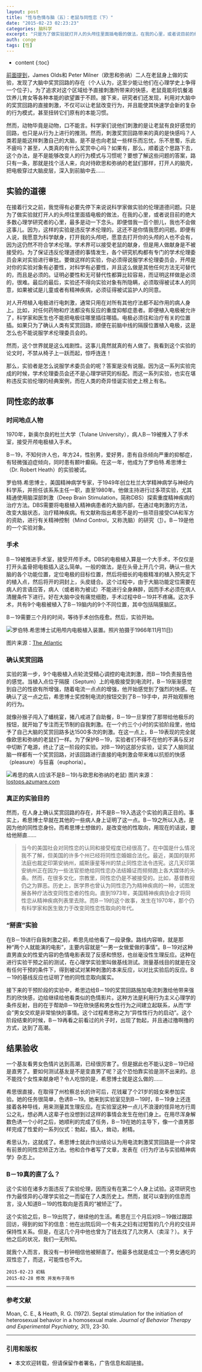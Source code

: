 ```yaml
---
layout: post
title: "性与色情与脑（五）：老鼠与同性恋（下）"
date: "2015-02-23 02:23:23"
categories: 脑科学
excerpt: "只是为了做实验就打开人的头颅往里面插电极的做法，在我的心里，或者说目前的绝大多数心理学研究者的心里，最多是动一下念头。即便借我一百个胆儿，我也不会做这事儿。因为，这样的实验是违反学术伦理的..."
auth: conge
tags: [性]
---
```

* content
{:toc}

[前面提到](http://www.jianshu.com/p/3d350e935b7c)，James Olds和 Peter Milner（欧思和弥纳）二人在老鼠身上做的实验，发现了大脑中奖赏回路的存在（个人认为，这至少能让他们在心理学史上争得一个位子）。为了追求对这个区域给予直接刺激所带来的快感，老鼠竟能将饥餐渴饮养儿育女等各种本能的欲望置于不顾。接下来，研究者们还发现，利用对大脑中的奖赏回路的直接刺激，不仅可以让老鼠改变行为，并且能使其快速学会新的复杂的行为模式，甚至扭转它们原有的本能习惯。

然而，动物毕竟是动物，口不能言。科学家们说他们刺激的是让老鼠有良好感觉的回路，也只是从行为上进行的推测。然而，刺激奖赏回路带来的真的是快感吗？人类若是能这样刺激自己的大脑，是不是也向老鼠一些样乐而忘忧，乐不思蜀，乐此不疲吗？甚至，人类真的有什么奖赏中心吗？如果有，那么，顺着这个思路下去，这个办法，是不是能够改变人的行为模式与习惯呢？要想了解这些问题的答案，路只有一条，那就是找个活人来，向对待欧思和弥纳的老鼠们那样，打开人的脑壳，把电极穿过大脑皮层，深入到前脑中去……

## 实验的道德

在接着行文之前，我觉得有必要先停下来说说科学家做实验的伦理道德问题。只是为了做实验就打开人的头颅往里面插电极的做法，在我的心里，或者说目前的绝大多数心理学研究者的心里，最多是动一下念头。即便借我一百个胆儿，我也不会做这事儿。因为，这样的实验是违反学术伦理的。这还不是你情我愿的问题。即便有人说，我愿意为科学献身，打开我的头颅吧，愿意去打开你的头颅的人也不会有，因为这仍然不符合学术伦理。学术界可以接受老鼠的献身，但是用人做献身是不被接受的。为了保证违反伦理道德的事情发生，各个研究机构都有专门的学术伦理委员会来对实验进行审批。要做这样的实验，你必须得说服学术伦理委员会，开颅是对你的实验对象有必要性，对科学有必要性，并且这么做是其他任何方法无可替代的，而且是必须的。证明必要性和无可替代性都算比较容易，而证明这样做是必须的，很难。最后的最后，实验还不得向实验对象有所隐瞒，必须取得被试本人的同意，如果被试是儿童或者有精神疾病，必须征得被试监护人的同意。

对人开颅植入电极进行电刺激，通常只用在对所有其他疗法都不起作用的病人身上。比如，对任何药物和疗法都没有反应的重度抑郁症患者。即便植入电极被允许了，科学家和医生也不能把电极往哪里插往哪插。电极必须往和治疗有关的位置插。如果只为了确认人类有奖赏回路，顺便在前脑中线的隔膜位置植入电极，这是怎么也不能说服学术伦理委员会的。

然而，这个世界就是这么戏剧性。这事儿竟然就真的有人做了。我看到这个实验的论文时，不禁从椅子上一跃而起，惊呼连连！

那么，实验者是怎么说服学术委员会的呢？答案是没有说服。因为这一系列实验完成的时候，学术伦理委员会还不是心理学研究的标配。而这一系列实验，也实在堪称违反实验伦理的经典案例，而在人类的奇异怪诞实验史上榜上有名。

## 同性恋的故事

### 时间地点人物

1970年，新奥尔良的杜兰大学（Tulane University），病人B－19被推入了手术室，接受开颅电极植入手术。

B－19，不知何许人也，年方24，性别男，爱好男，患有自杀倾向严重的抑郁症，有轻微强迫症倾向，同时患有颞叶癫痫。在这一年，他成为了罗伯特.希思博士（Dr. Robert Heath）的实验被试。

罗伯特.希思博士，美国精神病学专家，于1949年创立杜兰大学精神病学与神经内科学系，并担任该系系主任一职，直至1980年。他做主持进行过多项实验，尤其精通使用脑深部刺激（Deep Brain Stimulation，简称DBS）探索重度精神疾病的治疗方法。DBS需要将电极植入精神病患者的大脑内部，在通过电刺激的方法，改变大脑状态，治疗精神疾病。有文献称指出希思不是的一些项目接受CIA和军方的资助，进行有关精神控制（Mind Control，又称洗脑）的研究（[1](http://www.wireheading.com/robert-heath.html)）。B－19是他的一个实验对象。

### 手术

B－19被推进手术室，接受开颅手术。DBS的电极植入算是一个大手术，不仅仅是打开头盖骨把电极插入这么简单。一般的做法，是在头骨上开几个洞，确认一些大脑的各个功能位置，定位电极的目标位置，然后将细长的电极精准的植入预先定下的植入点，然后将开的洞封上，头皮缝合。这个过程中，由于大脑功能定位需要在病人的言语应答，病人（或者称为被试）不能进行全身麻醉，因而手术必须在病人清醒条件下进行。好在大脑中没有痛觉细胞，手术过程中B－19并不疼痛。这次手术，共有9个电极被植入了B－19脑内的9个不同位置，其中包括隔膜脑区。

B－19需要三个月的时间，等待手术创伤痊愈。然后，实验开始。

![罗伯特.希思博士试用颅内电极植入装置。照片拍摄于1966年11月11日](/assets/images/脑科学/118382-f0ac9a0cb833259a.jpg))

图片来源：[The Atlantic](http://www.theatlantic.com/health/archive/2013/06/deep-brain-stimulation-for-the-soul/277135/)

### 确认奖赏回路

实验的第一步，9个电极植入点轮流受精心调控的电流刺激，而B－19负责报告他的感觉。当植入点位于隔膜（Septum）上的电极接受到电流时，B－19渐渐感觉到自己的性欲有所增强，随着电流一点点的增强，他开始感觉到了强烈的快感。在确认了这一点之后，希思博士奖控制电流的按钮交到了B－19手中，并开始观察他的行为。

就像孙猴子闯入了蟠桃宴，猪八戒进了自助餐，B－19一旦掌控了那带给他极乐的按钮，就开始了专注而无节制的自我刺激。在一个约三个小时的实验阶段里，他给予了自己大脑的奖赏回路多达1500多次的刺激。在这一点上，B－19表现的完全就像欧思和弥纳的老鼠们一样。为了保护B－19，实验者们不得不在他的不满与反对中切断了电源，终止了这一阶段的实验。对B－19的这部分实验，证实了人脑同鼠脑一样都有一个奖赏回路，对该回路进行直接的电刺激会带来难以抗拒的快感（pleasure）与狂喜（euphoria）。

![希思的病人(应该不是B－19)与欧思和弥纳的老鼠](/assets/images/脑科学/118382-91b7d8a233c20f3d.jpg))
图片来源：[lostops.azumare.com](http://lostops.azumare.com/los-10-experimentos-cientificos-mas-extranos-del-mundo)

### 真正的实验目的

然而，在人身上确认奖赏回路的存在，并不是B－19入选这个实验的真正目的。事实上，希思博士早就在其他的一些病人身上证明了这一点。B－19之所以入选，是因为他的同性恋身份。而希思博士想做的，是改变他的性取向，用现在的话说，要给他掰直……

> 当今的美国社会对同性恋的认同和接受程度已经很高了。在中国是什么情况我不了解，但美国的许多个州已经将同性恋婚姻合法化。最近，美国的联邦法庭也裁定印第安纳州，威斯康星等州的禁止同性恋法令违宪。这几天印第安纳州正在因为一些法官拒绝给同性恋办法结婚证而频频跑上各大媒体的头条。然而，在很多文化，宗教里，同性恋仍是不被接受的。比如，基督教视仍之为罪恶。历史上，医学界也曾认为同性恋乃为精神疾病的一种，试图发展各种疗法改变同性恋者的性向。直到1973年，美国精神疾病协会才将同性恋从精神疾病列表里去除。而B－19的这个故事，发生在1970年，那个仍有科学家和医生致力于改变同性恋性取向的年代。

### “掰直”实验

在B－19进行自我刺激之前，希思先给他看了一段录像。路线内容嘛，就是那种“两个人就能演的电影”，主要内容就是“一男一女做爱做的事情”。B－19对这种直男直女的性爱内容的色情电影表现了反感和愤怒，也丝毫没性生理反应。这种在进行实验干预之前的测试，在心理学实验里叫做基线测试。测量基线目的就是在没有任何干预的条件下，得到被试对某种刺激的本来反应，以对比实验后的反应。B－19的基线反应也证明了他的同性恋取向属实。

接下来的干预阶段的实验中，希思边给B－19的奖赏回路施加电流刺激给他带来强烈的欣快感，边给继续给他看类似的色情影片。这种方法是利用行为主义心理学的条件反射，目的在于帮助B－19在欣快感和男女性行为之间建立起联系，从而“学会”男女交欢是非常愉快的事情。这个过程希思称之为“异性性行为的启动”。这个阶段结束的时候，B－19再看之前看过的片子时，出现了勃起，并且通过撸啊撸的方式，达到了高潮。

## 结果验收

一个基友看男女色情片达到高潮，已经很厉害了。但是据此也不能认定B－19已经是直男了。要如何测试基友是不是变直男了呢？这个恐怕靠实验是测不出来的。总不能找个女性来献身吧？令人吃惊的是，希思博士就是这么做的……

希思很直接，在取得了州检察总长的许可后，花钱雇了个21岁的妓女来参加实验。她的任务很简单，色诱B－19。她来到实验室见到B－19时，B－19身上还连接着各种导线，用来测量其生理反应。在实验室这种一点儿不浪漫的怪异地方行周公之礼，想必两人这辈子也没想到过这样的事情会发生在他们身上。在用尽浑身解数色诱一个小时之后，她顺利的完成了任务，B－19在她的主导下，像一个直男那样完成了性爱的一系列仪式：勃起，插入，耸动，射精。

希思认为，这就成了。希思博士就此作出结论认为用电流刺激奖赏回路是一个非常有前景的同性恋矫正方法。他和合作者写了文章，发表在《行为疗法与实验精神病学》杂志上。

### B－19真的直了么？

这个实验在诸多方面违反了实验伦理，因而没有在第二个人身上试验。这项研究也作为最怪异的心理学实验之一而留在了人类历史上。然而，就可以查到的信息而言，没人知道B－19的性取向是否真的“被矫正”了。

这个实验之后，B－19出院了，继续他的生活。希思在三个月后对B－19做过跟踪回访，得到的如下的信息：他在出院后同一个有夫之妇有过短暂的几个月的交往并保持性关系。但是，在这几个月中他也曾为了钱去找了几次男人（卖淫？）。关于他之后的状况，我们一无所知。

就我个人而言，我没有一秒钟相信他被掰直了。他最多也就是成立一个男女通吃的双性恋了，而这，可能性也不大。

```
2015-02-23 初稿
2015-02-28 修改 并发布于简书
```
----

### 参考文献

Moan, C. E., & Heath, R. G. (1972). Septal stimulation for the initiation of heterosexual behavior in a homosexual male. *Journal of Behavior Therapy and Experimental Psychiatry, 3*(1), 23-30.

----

### 引用和版权

+ 本文欢迎转载，但请保留作者署名，广告信息和超链接。

